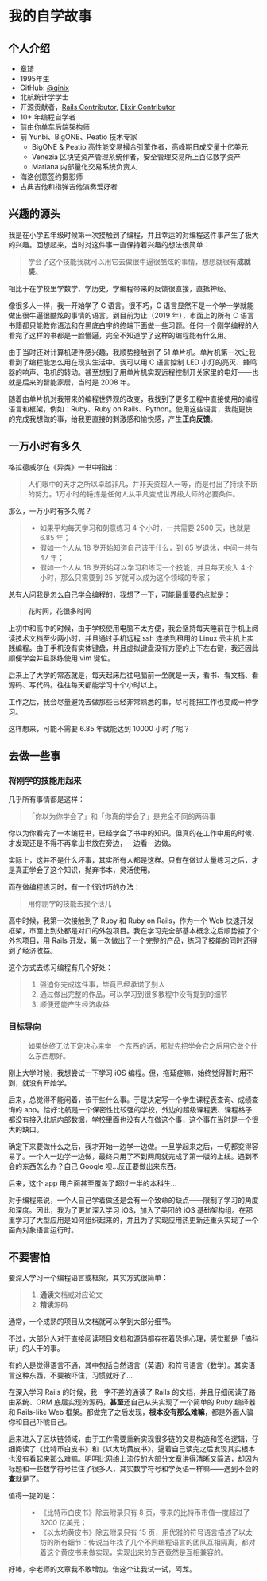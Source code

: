 # 我的自学故事

## 个人介绍

* 章琦
* 1995年生
* GitHub: [@qinix](https://github.com/qinix)
* 北航统计学学士
* 开源贡献者，[Rails Contributor](https://contributors.rubyonrails.org/contributors/eric-zhang/commits), [Elixir Contributor](https://github.com/elixir-lang/elixir/commits?author=qinix)
* 10+ 年编程自学者
* 前由你单车后端架构师
* 前  Yunbi、BigONE、Peatio 技术专家
  * BigONE & Peatio 高性能交易撮合引擎作者，高峰期日成交量十亿美元
  * Venezia 区块链资产管理系统作者，安全管理交易所上百亿数字资产
  * Mariana 内部量化交易系统负责人
* 海洛创意签约摄影师
* 古典吉他和指弹吉他演奏爱好者

## 兴趣的源头

我是在小学五年级时候第一次接触到了编程，并且幸运的对编程这件事产生了极大的兴趣。回想起来，当时对这件事一直保持着兴趣的想法很简单：

> 学会了这个技能我就可以用它去做很牛逼很酷炫的事情，想想就很有**成就感**。

相比于在学校里学数学、学历史，学编程带来的反馈很直接，直抵神经。

像很多人一样，我一开始学了 C 语言。很不巧，C 语言显然不是一个学一学就能做出很牛逼很酷炫的事情的语言。到目前为止（2019 年），市面上的所有 C 语言书籍都只能教你语法和在黑底白字的终端下面做一些习题。任何一个刚学编程的人看完了这样的书都是一脸懵逼，完全不知道学了这样的编程能有什么用。

由于当时还对计算机硬件感兴趣，我顺势接触到了 51 单片机。单片机第一次让我看到了编程能怎么用在现实生活中。我可以用 C 语言控制 LED 小灯的亮灭、蜂鸣器的响声、电机的转动。甚至想到了用单片机实现远程控制开关家里的电灯——也就是后来的智能家居，当时是 2008 年。

随着由单片机对我带来的编程世界观的改变，我找到了更多工程中直接使用的编程语言和框架，例如：Ruby、Ruby on Rails、Python。使用这些语言，我能更快的完成我想做的事，给我更直接的刺激感和愉悦感，产生**正向反馈**。

## 一万小时有多久

格拉德威尔在《异类》一书中指出：

> 人们眼中的天才之所以卓越非凡，并非天资超人一等，而是付出了持续不断的努力。1万小时的锤炼是任何人从平凡变成世界级大师的必要条件。

那么，一万小时有多久呢？

> * 如果平均每天学习和刻意练习 4 个小时，一共需要 2500 天，也就是 6.85 年；
> * 假如一个人从 18 岁开始知道自己该干什么，到 65 岁退休，中间一共有 47 年；
> * 假如一个人从 18 岁开始可以学习和练习一个技能，并且每天投入 4 个小时，那么只需要到 25 岁就可以成为这个领域的专家；

总有人问我是怎么自己学会编程的，我想了一下，可能最重要的点就是：

> **花时间，花很多时间**

上初中和高中的时候，由于学校使用电脑不太方便，我会坚持每天睡前在手机上阅读技术文档至少两小时，并且通过手机远程 ssh 连接到租用的 Linux 云主机上实践编程。由于手机没有实体键盘，并且虚拟键盘没有方便的上下左右键，我还因此顺便学会并且熟练使用 vim 键位。

后来上了大学的常态就是，每天起床后往电脑前一坐就是一天，看书、看文档、看源码、写代码。往往每天都能学习十个小时以上。

工作之后，我会尽量避免去做那些已经非常熟悉的事，尽可能把工作也变成一种学习。

这样想来，可能不需要 6.85 年就能达到 10000 小时了呢？

## 去做一些事

### 将刚学的技能用起来

几乎所有事情都是这样：

> 「你以为你学会了」和「你真的学会了」是完全不同的两码事

你以为你看完了一本编程书，已经学会了书中的知识。但真的在工作中用的时候，才发现还是不得不再拿出书放在旁边，一边看一边做。

实际上，这并不是什么坏事，其实所有人都是这样。只有在做过大量练习之后，才是真正学会了这个知识，抛弃书本，灵活使用。

而在做编程练习时，有一个很讨巧的办法：

> 用你刚学的技能去接个活儿

高中时候，我第一次接触到了 Ruby 和 Ruby on Rails，作为一个 Web 快速开发框架，市面上到处都是对口的外包项目。我在学习完全部基本概念之后顺势接了个外包项目，用 Rails 开发，第一次做出了一个完整的产品，练习了技能的同时还得到了经济收益。

这个方式去练习编程有几个好处：

> 1. 强迫你完成这件事，毕竟已经承诺了别人
> 2. 通过做出完整的作品，可以学习到很多教程中没有提到的细节
> 3. 顺便还能产生经济收益



### 目标导向

> 如果始终无法下定决心来学一个东西的话，那就先把学会它之后用它做个什么东西想好。

刚上大学时候，我想尝试一下学习 iOS 编程。但，拖延症嘛，始终觉得暂时用不到，就没有开始学。

后来，总觉得不能闲着，该干些什么事。于是决定写一个学生课程表查询、成绩查询的 app。恰好北航是一个保密性比较强的学校，外边的超级课程表、课程格子都没有接入北航内部数据，学校里面也没有人在做这个事，这个事在当时是一个很大的缺口。

确定下来要做什么之后，我才开始一边学一边做。一旦学起来之后，一切都变得容易了。一个人一边学一边做，最终只用了不到两周就完成了第一版的上线。遇到不会的东西怎么办？自己 Google 呗…反正要做出来东西。

后来，这个 app 用户面甚至覆盖了超过一半的本科生...

对于编程来说，一个人自己学着做还是会有一个致命的缺点——限制了学习的角度和深度。因此，我为了更加深入学习 iOS，加入了美团的 iOS 基础架构组。在那里学习了大型应用是如何组织起来的，并且为了实现应用热更新还重头实现了一个面向对象语言运行时。

## 不要害怕

要深入学习一个编程语言或框架，其实方式很简单：

> 1. **通读**文档或对应论文
> 2. **精读**源码

通常，一个成熟的项目从文档就可以学到大部分细节。

不过，大部分人对于直接阅读项目文档和源码都存在着恐惧心理，感觉那是「搞科研」的人干的事。

有的人是觉得语言不通，其中包括自然语言（英语）和符号语言（数学）。其实语言这种东西，不要被吓住，习惯就好了...

在深入学习 Rails 的时候，我一字不差的通读了 Rails 的文档，并且仔细阅读了路由系统、ORM 底层实现的源码，**甚至**还自己从头实现了一个简单的 Ruby 编译器和 Rails-like Web 框架。都做完了之后发现，**根本没有那么难嘛**，都是外面人骗你和自己吓唬自己。

后来进入了区块链领域，由于工作需要重新实现很多链的交易构造和签名逻辑，仔细阅读了《比特币白皮书》和《以太坊黄皮书》，逼着自己读完之后发现其实根本也没有看起来那么难嘛。明明比网络上流传的大部分文章讲得清晰又简洁，却因为标题和一些数学符号拦住了很多人，其实数学符号和学英语一样嘛——遇到不会的**查**就是了。

值得一提的是：

> * 《比特币白皮书》除去附录只有 8 页，带来的比特币市值一度超过了 3200 亿美元；
> * 《以太坊黄皮书》除去附录只有 15 页，用优雅的符号语言描述了以太坊的所有细节：传说当年找了几个不同编程语言的团队互相隔离，都对着这个黄皮书来做实现，实现出来的东西竟然是互相兼容的。

好棒，李老师的文章我不敢增加，借这个让我试一试，阿龙。